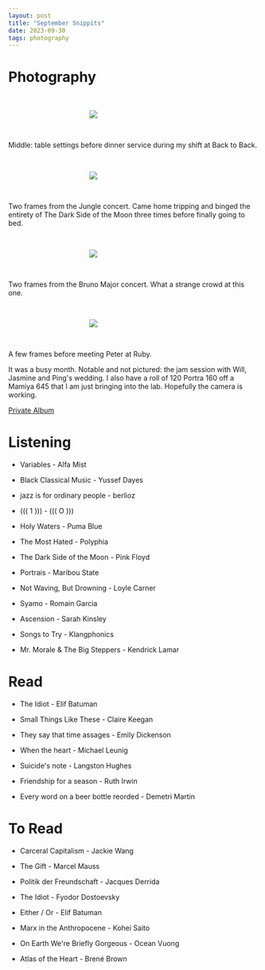 ```yaml
---
layout: post
title: "September Snippits"
date: 2023-09-30
tags: photography
---
```


# Photography

<br>
<p align="center">
<img style="max-width: 1024px; margin: 0 0 0 -162px;" src="https://drive.google.com/uc?id=1I1jrlcmH3R-V5_xRMoojHvXKpLoUwPSc">
</p>
<br>

Middle: table settings before dinner service during my shift at Back to Back.

<br>
<p align="center">
<img style="max-width: 1024px; margin: 0 0 0 -162px;" src="https://drive.google.com/uc?id=1I3qYYT8Uq5-CV8oSj2WY9VuV8P9nJxAY">
</p>
<br>

Two frames from the Jungle concert. Came home tripping and binged the entirety of The Dark Side of the Moon three times before finally going to bed.

<br>
<p align="center">
<img style="max-width: 1024px; margin: 0 0 0 -162px;" src="https://drive.google.com/uc?id=1HxdomdpPAdL0SPPawia3Iyd9zFKyzX4c">
</p>
<br>

Two frames from the Bruno Major concert. What a strange crowd at this one.

<br>
<p align="center">
<img style="max-width: 1024px; margin: 0 0 0 -162px;" src="https://drive.google.com/uc?id=1I06PaRj5wzXGe_JbQ-1hbtzjuCeyuti3">
</p>
<br>

A few frames before meeting Peter at Ruby.

It was a busy month. Notable and not pictured: the jam session with Will, Jasmine and Ping's wedding. I also have a roll of 120 Portra 160 off a Mamiya 645 that I am just bringing into the lab. Hopefully the camera is working.

[Private Album](https://jstrieb.github.io/link-lock/#eyJ2IjoiMC4wLjEiLCJlIjoiVlVDWDhjNlJwUWZ4c0F0MGVxREFjM2Iwc2VSRHdCTFVZVFVWMFVBMVdWQk10a1gxaGxtQjQ3TnJQL3YwRkptS2JLaTFScldUeWRzMklaeWVyT0NGU0tyNnNSYUZVNTFNQXU2ZTR1a2x4RnpWN1BTcGJTNTUxK2VVNmZ3SW9keGRkc0lLYWc9PSIsInMiOiJ4VEg3a3NTeXcwL1NJVGpoNElFVWRRPT0iLCJpIjoiSnlRSVFyM0RiV2t6V2cySyJ9)

# Listening

* Variables - Alfa Mist

* Black Classical Music - Yussef Dayes

* jazz is for ordinary people - berlioz

* ((( 1 ))) - ((( O )))

* Holy Waters - Puma Blue

* The Most Hated - Polyphia 

* The Dark Side of the Moon - Pink Floyd

* Portrais - Maribou State

* Not Waving, But Drowning - Loyle Carner

* Syamo - Romain Garcia

* Ascension - Sarah Kinsley

* Songs to Try - Klangphonics

* Mr. Morale & The Big Steppers - Kendrick Lamar

# Read

* The Idiot - Elif Batuman

* Small Things Like These - Claire Keegan

* They say that time assages - Emily Dickenson

* When the heart - Michael Leunig

* Suicide's note - Langston Hughes

* Friendship for a season - Ruth Irwin

* Every word on a beer bottle reorded - Demetri Martin

# To Read

* Carceral Capitalism - Jackie Wang

* The Gift - Marcel Mauss

* Politik der Freundschaft - Jacques Derrida

* The Idiot - Fyodor Dostoevsky

* Either / Or - Elif Batuman

* Marx in the Anthropocene - Kohei Saito

* On Earth We're Briefly Gorgeous - Ocean Vuong

* Atlas of the Heart - Brené Brown